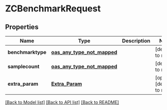 # ZCBenchmarkRequest
## Properties

| Name | Type | Description | Notes |
|------------ | ------------- | ------------- | -------------|
| **benchmarktype** | [**oas_any_type_not_mapped**](.md) |  | [default to null] |
| **samplecount** | [**oas_any_type_not_mapped**](.md) |  | [default to null] |
| **extra\_param** | [**Extra_Param**](Extra_Param.md) |  | [optional] [default to null] |

[[Back to Model list]](../README.md#documentation-for-models) [[Back to API list]](../README.md#documentation-for-api-endpoints) [[Back to README]](../README.md)

